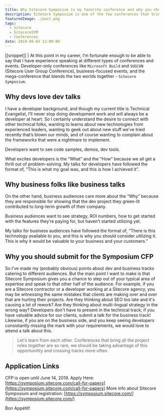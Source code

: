 ```yaml
---
title: Why Sitecore Symposium is my favorite conference and why you should apply for the Call For Papers
description: Sitecore Symposium is one of the few conferences that brings both, developers and business audiences, together, giving us the opportunity to present to and learn from each other.
featuredImage: ./post.png
tags:
  - Sitecore
  - SitecoreSYM
  - Conferences
date: 2019-06-03 12:00:00
---
```


[[snippet]]
| At this point in my career, I’m fortunate enough to be able to say that I have experience speaking at different types of conferences and events. Developer-only conferences like `Microsoft Build` and `SUGCON` (Sitecore User Group Conference), business-focused events, and the mega-conference that blends the two worlds together - `Sitecore Symposium`.

## Why devs love dev talks
I have a developer background, and though my current title is Technical Evangelist, I’ll never stop doing development work and will always be a developer at heart. So I certainly understand the desire to connect with other technical folks, wanting to learns about new technologies from experienced leaders, wanting to geek out about new stuff we’ve tried recently that’s blown our minds, and of course wanting to complain about the frameworks that were a nightmare to implement.

Developers want to see code samples, demos, dev tools.

What excites developers is the “What” and the “How” because we all get a thrill out of problem-solving. My talks for developers have followed the format of, “This is what my goal was, and this is how I achieved it”.


## Why business folks like business talks
On the other hand, business audiences care more about the “Why” because they are responsible for showing that the dev project they green-lit contributed to long-term growth of their company.

Business audiences want to see strategy, ROI numbers, how to get started with the features they’re paying for, but haven’t started utilizing yet.

My talks for business audiences have followed the format of, “There is this technology available to you, and this is why you should consider utilizing it. This is why it would be valuable to your business and your customers.”


## Why you should submit for the Symposium CFP
So I’ve made my (probably obvious) points about dev and business tracks catering to different audiences. But the main point I want to make is that Sitecore Symposium gives you a chance to step out of your typical area of expertise and speak to that other half of the audience. For example, if you are a Sitecore contractor or a developer working at a Sitecore agency, you may be witnessing the same mistakes that clients are making over and over that are hurting their projects. Are they thinking about SEO too late and it's causing a lot of rework? Are they thinking about multi-lingual strategy in the wrong way? Developers don't have to present in the technical track; if you have valuable advice for our clients, submit a talk for the business track! Likewise, if you are on the business side, and you keep seeing developers consistantly missing the mark with your requirements, we would love to attend a talk about this.

> Let's learn from each other. Conferences that bring all the project roles together are so rare, we should be taking advantage of this opportunitity and crossing tracks more often.

## Application Links
CFP is open until June 14, 2019. Apply Here: [https://symposium.sitecore.com/call-for-papers](https://symposium.sitecore.com/call-for-papers)
More info about Sitecore Symposium and registration: [https://symposium.sitecore.com/](https://symposium.sitecore.com/)

Bon Appétit!
